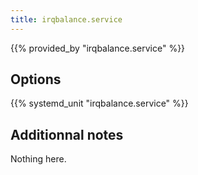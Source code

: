```yaml
---
title: irqbalance.service
---
```


{{% provided_by "irqbalance.service" %}}

## Options

{{% systemd_unit "irqbalance.service" %}}

## Additionnal notes

Nothing here.